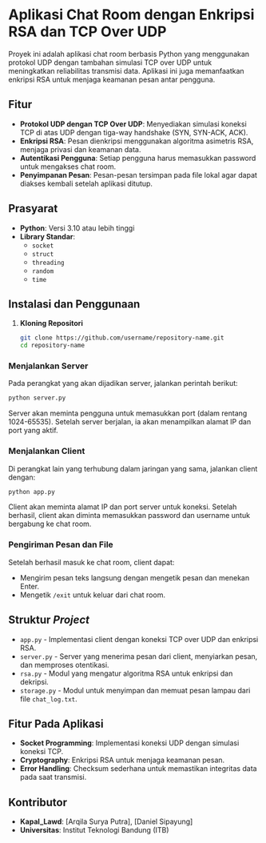 
# Aplikasi Chat Room dengan Enkripsi RSA dan TCP Over UDP

Proyek ini adalah aplikasi chat room berbasis Python yang menggunakan protokol UDP dengan tambahan simulasi TCP over UDP untuk meningkatkan reliabilitas transmisi data. Aplikasi ini juga memanfaatkan enkripsi RSA untuk menjaga keamanan pesan antar pengguna.

## Fitur

- **Protokol UDP dengan TCP Over UDP**: Menyediakan simulasi koneksi TCP di atas UDP dengan tiga-way handshake (SYN, SYN-ACK, ACK).
- **Enkripsi RSA**: Pesan dienkripsi menggunakan algoritma asimetris RSA, menjaga privasi dan keamanan data.
- **Autentikasi Pengguna**: Setiap pengguna harus memasukkan password untuk mengakses chat room.
- **Penyimpanan Pesan**: Pesan-pesan tersimpan pada file lokal agar dapat diakses kembali setelah aplikasi ditutup.

## Prasyarat

- **Python**: Versi 3.10 atau lebih tinggi
- **Library Standar**:
  - `socket`
  - `struct`
  - `threading`
  - `random`
  - `time`

## Instalasi dan Penggunaan

1. **Kloning Repositori**

   ```bash
   git clone https://github.com/username/repository-name.git
   cd repository-name
   ```

### Menjalankan Server

Pada perangkat yang akan dijadikan server, jalankan perintah berikut:

```bash
python server.py
```

Server akan meminta pengguna untuk memasukkan port (dalam rentang 1024-65535). Setelah server berjalan, ia akan menampilkan alamat IP dan port yang aktif.

### Menjalankan Client

Di perangkat lain yang terhubung dalam jaringan yang sama, jalankan client dengan:

```bash
python app.py
```

Client akan meminta alamat IP dan port server untuk koneksi. Setelah berhasil, client akan diminta memasukkan password dan username untuk bergabung ke chat room.

### Pengiriman Pesan dan File

Setelah berhasil masuk ke chat room, client dapat:

- Mengirim pesan teks langsung dengan mengetik pesan dan menekan Enter.
- Mengetik `/exit` untuk keluar dari chat room.

## Struktur _Project_

- `app.py` - Implementasi client dengan koneksi TCP over UDP dan enkripsi RSA.
- `server.py` - Server yang menerima pesan dari client, menyiarkan pesan, dan memproses otentikasi.
- `rsa.py` - Modul yang mengatur algoritma RSA untuk enkripsi dan dekripsi.
- `storage.py` - Modul untuk menyimpan dan memuat pesan lampau dari file `chat_log.txt`.

## Fitur Pada Aplikasi

- **Socket Programming**: Implementasi koneksi UDP dengan simulasi koneksi TCP.
- **Cryptography**: Enkripsi RSA untuk menjaga keamanan pesan.
- **Error Handling**: Checksum sederhana untuk memastikan integritas data pada saat transmisi.

## Kontributor

- **Kapal_Lawd**: [Arqila Surya Putra], [Daniel Sipayung]
- **Universitas**: Institut Teknologi Bandung (ITB)

